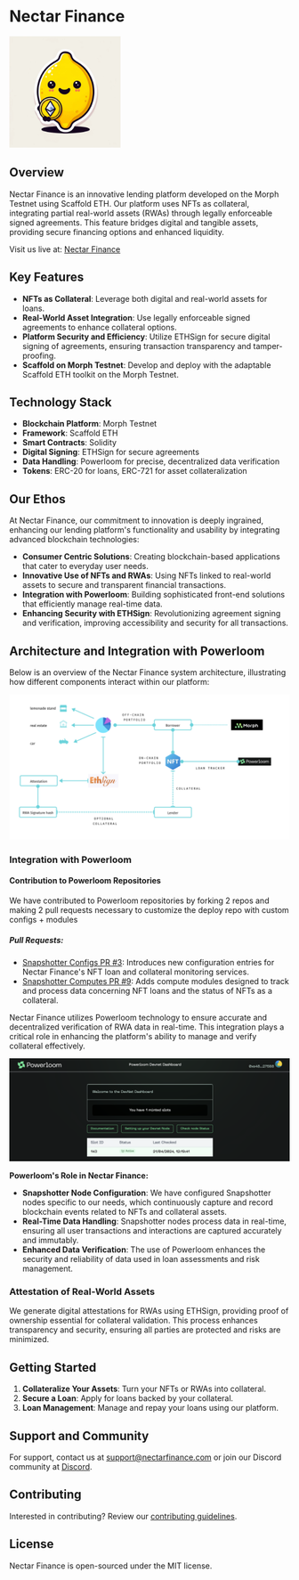 # Nectar Finance

<img src="./docs/Nectar.jpg" alt="Nectar Finance Logo" width="200" />

## Overview
Nectar Finance is an innovative lending platform developed on the Morph Testnet using Scaffold ETH. Our platform uses NFTs as collateral, integrating partial real-world assets (RWAs) through legally enforceable signed agreements. This feature bridges digital and tangible assets, providing secure financing options and enhanced liquidity.

Visit us live at: [Nectar Finance](https://nectarfinance.vercel.app/)

## Key Features
- **NFTs as Collateral**: Leverage both digital and real-world assets for loans.
- **Real-World Asset Integration**: Use legally enforceable signed agreements to enhance collateral options.
- **Platform Security and Efficiency**: Utilize ETHSign for secure digital signing of agreements, ensuring transaction transparency and tamper-proofing.
- **Scaffold on Morph Testnet**: Develop and deploy with the adaptable Scaffold ETH toolkit on the Morph Testnet.

## Technology Stack
- **Blockchain Platform**: Morph Testnet
- **Framework**: Scaffold ETH
- **Smart Contracts**: Solidity
- **Digital Signing**: ETHSign for secure agreements
- **Data Handling**: Powerloom for precise, decentralized data verification
- **Tokens**: ERC-20 for loans, ERC-721 for asset collateralization

## Our Ethos
At Nectar Finance, our commitment to innovation is deeply ingrained, enhancing our lending platform's functionality and usability by integrating advanced blockchain technologies:

- **Consumer Centric Solutions**: Creating blockchain-based applications that cater to everyday user needs.
- **Innovative Use of NFTs and RWAs**: Using NFTs linked to real-world assets to secure and transparent financial transactions.
- **Integration with Powerloom**: Building sophisticated front-end solutions that efficiently manage real-time data.
- **Enhancing Security with ETHSign**: Revolutionizing agreement signing and verification, improving accessibility and security for all transactions.

## Architecture and Integration with Powerloom

Below is an overview of the Nectar Finance system architecture, illustrating how different components interact within our platform:

![Nectar Finance Architecture](./docs/architecture3.png)

### Integration with Powerloom

#### Contribution to Powerloom Repositories

We have contributed to Powerloom repositories by forking 2 repos and making 2 pull requests necessary to customize the deploy repo with custom configs + modules

##### **Pull Requests**:

- [Snapshotter Configs PR #3](https://github.com/PowerLoom/snapshotter-configs/pull/3): Introduces new configuration entries for Nectar Finance's NFT loan and collateral monitoring services.
- [Snapshotter Computes PR #9](https://github.com/PowerLoom/snapshotter-computes/pull/9): Adds compute modules designed to track and process data concerning NFT loans and the status of NFTs as a collateral. 

Nectar Finance utilizes Powerloom technology to ensure accurate and decentralized verification of RWA data in real-time. This integration plays a critical role in enhancing the platform's ability to manage and verify collateral effectively.

![Powerloom Activity](./docs/powerloom.png)


**Powerloom's Role in Nectar Finance:**

- **Snapshotter Node Configuration**: We have configured Snapshotter nodes specific to our needs, which continuously capture and record blockchain events related to NFTs and collateral assets.
- **Real-Time Data Handling**: Snapshotter nodes process data in real-time, ensuring all user transactions and interactions are captured accurately and immutably.
- **Enhanced Data Verification**: The use of Powerloom enhances the security and reliability of data used in loan assessments and risk management.

### Attestation of Real-World Assets

We generate digital attestations for RWAs using ETHSign, providing proof of ownership essential for collateral validation. This process enhances transparency and security, ensuring all parties are protected and risks are minimized.

## Getting Started

1. **Collateralize Your Assets**: Turn your NFTs or RWAs into collateral.
2. **Secure a Loan**: Apply for loans backed by your collateral.
3. **Loan Management**: Manage and repay your loans using our platform.

## Support and Community

For support, contact us at [support@nectarfinance.com](mailto:support@nectarfinance.com) or join our Discord community at [Discord](<DISCORD_LINK>).

## Contributing

Interested in contributing? Review our [contributing guidelines](<LINK_TO_CONTRIBUTING_GUIDELINES>).

## License

Nectar Finance is open-sourced under the MIT license.
